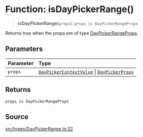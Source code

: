 # Function: isDayPickerRange()

> **isDayPickerRange**(`props`): `props is DayPickerRangeProps`

Returns true when the props are of type [DayPickerRangeProps](../interfaces/DayPickerRangeProps.md).

## Parameters

| Parameter | Type |
| :------ | :------ |
| `props` | [`DayPickerContextValue`](../interfaces/DayPickerContextValue.md) \| [`DayPickerProps`](../type-aliases/DayPickerProps.md) |

## Returns

`props is DayPickerRangeProps`

## Source

[src/types/DayPickerRange.ts:22](https://github.com/gpbl/react-day-picker/blob/9ad13dc72fff814dcf720a62f6e3b5ea38e8af6d/src/types/DayPickerRange.ts#L22)
